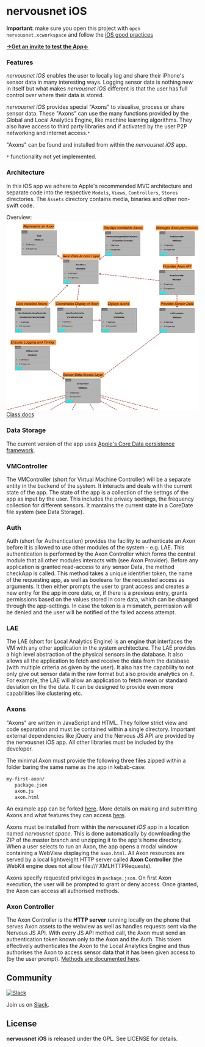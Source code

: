 # nervousnet iOS
__Important__: make sure you open this project with `open nervousnet.xcworkspace` and follow the [iOS good practices](https://github.com/futurice/ios-good-practices)

__[→Get an invite to test the App←](http://eepurl.com/bYfGFP)__


### Features
_nervousnet iOS_ enables the user to locally log and share their iPhone's sensor data in many interesting ways. Logging sensor data is nothing new in itself but what makes _nervousnet iOS_ different is that the user has full control over where their data is stored.

_nervousnet iOS_ provides special "Axons" to visualise, process or share sensor data. These "Axons" can use the many functions provided by the Global and Local Analytics Engine, like machine learning algorithms. They also have access to third party libraries and if activated by the user P2P networking and internet access.`*`

"Axons" can be found and installed from within the _nervousnet iOS_ app.

`*` functionality not yet implemented.

### Architecture
In this iOS app we adhere to Apple's recommended MVC architecture and separate code into the respective `Models`, `Views`, `Controllers`, `Stores` directories. The `Assets` directory contains media, binaries and other non-swift code.

Overview:
 [![app](docs/ios_app_arch.png)](docs/nervousnet-iOS.ddsketch/QuickLook/Preview.pdf)
[Class docs](http://nervousnet.github.io/nervousnet-iOS/docs/jazzy/)


### Data Storage
The current version of the app uses [Apple's Core Data persistence framework](https://developer.apple.com/library/watchos/documentation/Cocoa/Conceptual/CoreData/index.html).

### VMController
The VMController (short for Virtual Machine Controller) will be a separate entity in the backend of the system.
It interacts and deals with the current state of the app. The state of the app is a collection of the settngs of the app as input by the user. This includes the privacy seetings,
the frequency collection for different sensors. It mantains the current state in a CoreDate file system (see Data Storage).


### Auth
Auth (short for Authentication) provides the facility to authenticate an Axon before it is allowed to use other modules of the system - e.g. LAE. This authentication is performed by the Axon Controller which forms the central module that all other modules interacts with (see Axon Provider).
    Before any application is granted read-access to any sensor Data, the method checkApp is called. This method takes a unique identifier token, the name of the requesting app, as well as booleans for the requested access as arguments. It then either prompts the user to grant access and creates a new entry for the app in core data, or, if there is a previous entry, grants permissions based on the values stored in core data, which can be changed through the app-settings. In case the token is a mismatch, permission will be denied and the user will be notified of the failed access attempt.


### LAE
The LAE (short for Local Analytics Engine) is an engine that interfaces the VM with any other application in the system architecture.
   The LAE provides a high level abstraction of the physical sensors in the database.
   It also allows all the application to fetch and receive the data from the database (with multiple criteria as given by the user).
   It also has the capability to not only give out sensor data in the raw format but also provide analytics on it. For example, the LAE will allow an application to fetch
   mean or standard deviation on the the data. It can be designed to provide even more capabilities like clustering etc.


### Axons
"Axons" are written in JavaScript and HTML. They follow strict view and code separation and must be contained within a single directory. Important external dependencies like jQuery and the Nervous JS API are provided by the nervousnet iOS app. All other libraries must be included by the developer.

The minimal Axon must provide the following three files zipped within a folder baring the same name as the app in kebab-case:
```
my-first-axon/
   package.json
   axon.js
   axon.html
```
An example app can be forked [here](https://github.com/bitmorse/axon-one). More details on making and submitting Axons and what features they can access [here](https://github.com/nervousnet/nervousnet-axons/blob/master/README.md).

Axons must be installed from within the _nervousnet iOS_ app in a location named _nervousnet space_. This is done automatically by downloading the ZIP of the master branch and unzipping it to the app's home directory. When a user selects to run an Axon, the app opens a modal window containing a WebView displaying the `axon.html`. All Axon resources are served by a local lightweight HTTP server called __Axon Controller__ (the WebKit engine does not allow file:/// XMLHTTPRequests).

Axons specify requested privileges in `package.json`. On first Axon execution, the user will be prompted to grant or deny access. Once granted, the Axon can access all authorised methods.


### Axon Controller
The Axon Controller is the __HTTP server__ running locally on the phone that serves Axon assets to the webview as well as handles requests sent via the Nervous JS API. With every JS API method call, the Axon must send an authentication token known only to the Axon and the Auth. This token effectively authenticates the Axon to the Local Analytics Engine and thus authorises the Axon to access sensor data that it has been given access to (by the user prompt). [Methods are documented here](https://github.com/nervousnet/nervousnet-axons/blob/master/README.md).


## Community

[![Slack](http://s13.postimg.org/ybwy92ktf/Slack.png)](https://nervousnet.slack.com)

Join us on [Slack](https://nervousnet.slack.com).

License
-------

**nervousnet iOS** is released under the GPL. See LICENSE for details.
